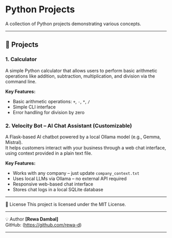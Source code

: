 # Python Projects

A collection of Python projects demonstrating various concepts.

---

## 📁 Projects

### 1. **Calculator**

A simple Python calculator that allows users to perform basic arithmetic operations like addition, subtraction, multiplication, and division via the command line.

**Key Features:**

- Basic arithmetic operations: `+`, `-`, `*`, `/`
- Simple CLI interface
- Error handling for division by zero

### 2. **Velocity Bot – AI Chat Assistant (Customizable)**

A Flask-based AI chatbot powered by a local Ollama model (e.g., Gemma, Mistral).  
It helps customers interact with your business through a web chat interface, using context provided in a plain text file.

**Key Features:**

- Works with any company – just update `company_context.txt`
- Uses local LLMs via Ollama – no external API required
- Responsive web-based chat interface
- Stores chat logs in a local SQLite database

---

📄 License
This project is licensed under the MIT License.

---

💡 Author
**[Rewa Dambal]**  
GitHub: (https://github.com/rewa-d)

---
